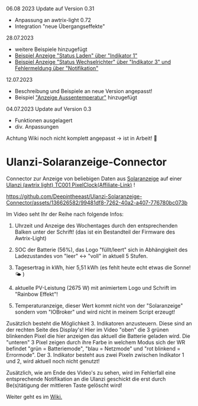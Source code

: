 06.08 2023 Update auf Version 0.31
- Anpassung an awtrix-light 0.72
- Integration "neue Übergangseffekte"

28.07.2023
- weitere Beispiele hinzugefügt
- [Beispiel Anzeige "Status Laden" über "Indikator 1"](https://github.com/Deepintheeast/Ulanzi-Solaranzeige-Connector/wiki#beispiel-anzeige-status-laden-%C3%BCber-indikator-1)
- [Beispiel Anzeige "Status Wechselrichter" über "Indikator 3" und Fehlermeldung über "Notifikation"](https://github.com/Deepintheeast/Ulanzi-Solaranzeige-Connector/wiki#beispiel-anzeige-status-wechselrichter-%C3%BCber-indikator-3-und-fehlermeldung-%C3%BCber-notifikation)
  
12.07.2023
- Beschreibung und Beispiele an neue Version angepasst!
- Beispiel ["Anzeige Aussentemperatur"](https://github.com/Deepintheeast/Ulanzi-Solaranzeige-Connector/wiki#beispiel-anzeige-aussentemperatur) hinzugefügt

04.07.2023 Update auf Version 0.3
- Funktionen ausgelagert
- div. Anpassungen

Achtung Wiki noch nicht komplett angepasst -> ist in Arbeit! 👋

# Ulanzi-Solaranzeige-Connector
Connector zur Anzeige von beliebigen Daten aus 
[Solaranzeige](https://solaranzeige.de)
auf einer 
[Ulanzi (awtrix light) TC001 PixelClock(Affiliate-Link)](https://www.ulanzi.de/products/ulanzi-pixel-smart-uhr-2882?_pos=1&_psq=pixel&_ss=e&_v=1.0&ref=z6pvugfl
) !


https://github.com/Deepintheeast/Ulanzi-Solaranzeige-Connector/assets/136626582/99481df8-7262-40a2-a407-776780bc073b

Im Video seht Ihr der Reihe nach folgende Infos:

1. Uhrzeit und Anzeige des Wochentages durch den entsprechenden Balken unter der Schrift! 
  (das ist ein Bestandteil der Firmware des Awtrix-Light)

2. SOC der Batterie (56%), das Logo "füllt/leert" sich in Abhängigkeit des Ladezustandes von "leer" <-> "voll" in aktuell 5 Stufen.

3. Tagesertrag in kWh, hier 5,51 kWh (es fehlt heute echt etwas die Sonne! 🌤️ )

4. aktuelle PV-Leistung (2675 W) mit animiertem Logo und Schrift im "Rainbow Effekt"!

5. Temperaturanzeige, dieser Wert kommt nicht von der "Solaranzeige" sondern vom "IOBroker" und wird nicht in meinem Script erzeugt!

Zusätzlich besteht die Möglichkeit 3. Indikatoren anzusteuern. Diese sind an der rechten Seite des Display's! Hier im Video "oben" die 3 grünen blinkenden Pixel die hier anzeigen das aktuell die Batterie geladen wird. Die "unteren" 3 Pixel zeigen durch ihre Farbe in welchem Modus sich der WR befindet "grün = Batteriemode", "blau = Netzmode" und "rot blinkend = Errormode". Der 3. Indikator besteht aus zwei Pixeln zwischen Indikator 1 und 2, wird aktuell noch nicht genutzt!

Zusätzlich, wie am Ende des Video's zu sehen, wird im Fehlerfall eine entsprechende Notifikation an die Ulanzi geschickt die erst durch Be(s)tätigung  der mittleren Taste gelöscht wird! 

Weiter geht es im [Wiki.](https://github.com/Deepintheeast/Ulanzi-Solaranzeige-Connector/wiki)
